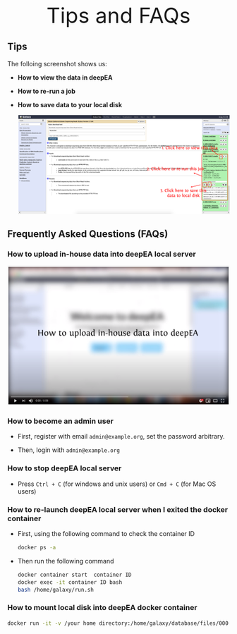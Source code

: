 <div align='center' ><font size='70'>Tips and FAQs</font></div>

## Tips

The folloing screenshot shows us:

- **How to view the data in deepEA**
- **How to re-run a job**
- **How to save data to your local disk**

	![0-0](../assets/img/0-0.png)



## Frequently Asked Questions (FAQs)

### How to upload in-house data into deepEA local server

<a href="https://youtu.be/vDd9yQHiYYQ" target="_blank">
    <img border="0" src="../assets/img/how_to_upload_data.png" />
</a>

### How to become an admin user

- First, register with email `admin@example.org`, set the password arbitrary.

- Then, login with `admin@example.org`


### How to stop deepEA local server
- Press `Ctrl + C` (for windows and unix users) or `Cmd + C` (for Mac OS users)

### How to re-launch deepEA local server when I exited the docker container
- First, using the following command to check the container ID
  ```bash
  docker ps -a
  ```
- Then run the following command
  ```bash
  docker container start  container ID
  docker exec -it container ID bash
  bash /home/galaxy/run.sh
  ```
### How to mount local disk into deepEA docker container

```bash
docker run -it -v /your home directory:/home/galaxy/database/files/000 -p 8080:8080 malab/deepea bash
```




